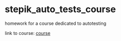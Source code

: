 # stepik_auto_tests_course
 homework for a course dedicated to autotesting
 
 link to course: [course](https://stepik.org/lesson/187065/step/7?unit=161976)